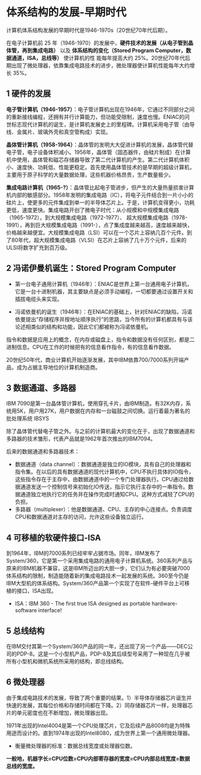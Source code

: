 ﻿# 体系结构的发展-早期时代

计算机体系结构发展的早期时代是1946-1970s（20世纪70年代后期）。

在电子计算机前 25 年（1946-1970）的发展中，**硬件技术的发展（从电子管到晶体管，再到集成电路）** 以及 **体系结构的变化（Stored Program Computer，数据通道，ISA，总线等）** 使计算机的性
能每年提高大约 25%。20世纪70年代后期出现了微处理器，依靠集成电路技术的进步，微处理器使计算机性能每年大约增长 35%。

## 1 硬件的发展 ##

**电子管计算机（1946-1957）**：电子管计算机出现在1946年，它通过不同部分之间的重新接线编程，还拥有并行计算能力，但功能受限制，速度也慢。ENIAC的问世标志现代计算机的诞生，是计算机发展史上的里程碑。计算机采用电子管（由导线、金属片、玻璃外壳和真空管构成）实现。

**晶体管计算机（1958-1964）**：晶体管的发明大大促进计算机的发展，晶体管代替电子管，电子设备体积减小。1956年，晶体管（固态器件，由硅片制成）在计算机中使用，晶体管和磁芯存储器导致了第二代计算机的产生。第二代计算机体积小、速度快、功耗低、性能更稳定。首先使用晶体管技术的是早期的超级计算机，主要用于原子科学的大量数据处理，这些机器价格昂贵，生产数量极少。

**集成电路计算机（1965-?）**：晶体管比起电子管进步，但产生的大量热量损害计算机内部的敏感部分。1958年发明的集成电路（IC），将电子元件结合到一片小小的硅片上，使更多的元件集成到单一的半导体芯片上。于是，计算机变得更小，功耗更低，速度更快。集成电路开创了微电子时代：从小规模和中规模集成电路（1965-1972），到大规模集成电路（1972-1977）、 超大规模集成电路（1978-1991），再到巨大规模集成电路（1991-），点了集成度越来越高，速度越来越快，价格越来越便宜。大规模集成电路（LSI）可以在一个芯片上容纳几百个元件。到了80年代，超大规模集成电路（VLSI）在芯片上容纳了几十万个元件，后来的ULSI将数字扩充到百万级。

## 2 冯诺伊曼机诞生：Stored Program Computer ##

* 第一台电子通用计算机（1946年）：ENIAC是世界上第一台通用电子计算机，它是一台十进制机器，其主要缺点是必须手动编程，一切都要通过设置开关和插拔电缆头来实现。

* 冯诺依曼机的诞生（1946年）：在ENIAC的基础上，针对ENIAC的缺陷，冯诺依曼提出“存储程序并按地址顺序执行”的思路，当今所有的计算机都具有与该论述相类似的结构和功能，因此它们都被称为冯诺依曼机。

指令和数据是应用上的概念，在内存或磁盘上，指令和数据没有任何区别，都是二进制信息。CPU在工作的时候把有的信息看作指令，有的信息看作数据。

20世纪50年代，商业计算机开始逐渐发展，其中IBM依靠700/7000系列开端产品，成为占据主导地位的计算机制造商。

## 3 数据通道、多路器 ##

IBM 7090是第一台晶体管计算机，使用穿孔卡片，由IBM制造。有32K内存，系统用5K，用户用27K，用户数据在内存和一台磁鼓之间切换。运行着最为著名的批处理系统 IBSYS

除了晶体管代替电子管之外。与之前的计算机最大的变化在于，出现了数据通道和多路器的技术雏形，代表产品就是1962年首次推出的IBM7094。

后来的数据通道和多路器技术：

* 数据通道（data channel）：数据通道是独立的IO模块，具有自己的处理器和指令集。在以后的具有数据通道的现代计算机中，CPU不执行具体的IO指令，这些指令存在于主存中，由数据通道中的一个专门处理器执行。CPU通过给数据通道发送一个控制信号来初始化IO传送，指示它执行主存中的一串指令。数据通道独立地执行它的任务并在操作完成时通知CPU。这种方式减轻了CPU的负担。
* 多路器（multiplexer）：他是数据通道、CPU、主存的中心连接点。负责调度CPU和数据通道对主存的访问，允许这些设备独立运行。

## 4 可移植的软硬件接口-ISA ##

到1964年，IBM的7000系列已经牢牢占据市场。同年，IBM发布了System/360，它是第一个采用集成电路的通用电子计算机系统。360系列产品与原来的IBM机器不兼容，这是IBM所迈出的大胆一步，它们认为有必要突破7000体系结构的限制，制造能随着新的集成电路技术一起发展的系统。360至今仍是IBM大型机的体系结构。System/360产品第一个实现了在软件-硬件平台上可移植的接口，ISA出现。

* ISA：IBM 360 - The first true ISA designed as portable hardware-software interface!

## 5 总线结构 ##

在IBM交付其第一个System/360产品的同一年，还出现了另一个产品——DEC公司的PDP-8。这是一个小型机产品，PDP-8及其后续型号采用了一种现在几乎被所有小型机和微机系统所采用的结构，即总线结构。

## 6 微处理器 ##

由于集成电路技术的发展，导致了两个重要的结果。1）半导体存储器芯片诞生并快速的发展，其每位价格和存储时间都在下降。2）同存储器芯片一样，处理器芯片的单元密度也在不断增加，微处理器出现。

1971年出现的Intel4004是第一个CPU处理芯片，它及后续产品8008均是为特殊用途而设计的。直到1974年出现的Intel8080，成为世界上第一个通用微处理器。

* 衡量微处理器的标准：数据总线宽度或处理器位数。

**一般地，机器字长=CPU位数=CPU内部寄存器的宽度=CPU内部总线宽度=数据总线的宽度。**
